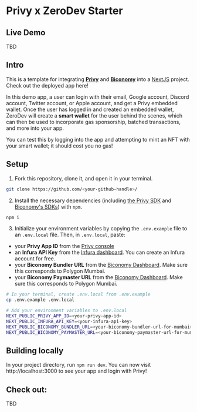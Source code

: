 # Privy x ZeroDev Starter

## Live Demo

TBD

## Intro

This is a template for integrating [**Privy**](https://www.privy.io/) and [**Biconomy**](https://www.biconomy.io/) into a [NextJS](https://nextjs.org/) project. Check out the deployed app here!

In this demo app, a user can login with their email, Google account, Discord account, Twitter account, or Apple account, and get a Privy embedded wallet. Once the user has logged in and created an embedded wallet, ZeroDev will create a **smart wallet** for the user behind the scenes, which can then be used to incorporate gas sponsorship, batched transactions, and more into your app.

You can test this by logging into the app and attempting to mint an NFT with your smart wallet; it should cost you no gas!

## Setup

1. Fork this repository, clone it, and open it in your terminal.
```sh
git clone https://github.com/<your-github-handle>/
```

2. Install the necessary dependencies (including [the Privy SDK](https://www.npmjs.com/package/@privy-io/react-auth) and [Biconomy's SDKs](https://docs.biconomy.io/docs/Biconomy%20AA%20Stack/Account/installation)) with `npm`.
```sh
npm i
```

3. Initialize your environment variables by copying the `.env.example` file to an `.env.local` file. Then, in `.env.local`, paste:
- your **Privy App ID** from the [Privy console](https://console.privy.io)
- an **Infura API Key** from the [Infura dashboard](https://app.infura.io/dashboard). You can create an Infura account for free.
- your **Biconomy Bundler URL** from the [Biconomy Dashboard](https://dashboard.biconomy.io/). Make sure this corresponds to Polygon Mumbai.
- your **Biconomy Paymaster URL** from the [Biconomy Dashboard](https://dashboard.biconomy.io/). Make sure this corresponds to Polygon Mumbai.

```sh
# In your terminal, create .env.local from .env.example
cp .env.example .env.local

# Add your environment variables to .env.local
NEXT_PUBLIC_PRIVY_APP_ID=<your-privy-app-id>
NEXT_PUBLIC_INFURA_API_KEY=<your-infura-api-key>
NEXT_PUBLIC_BICONOMY_BUNDLER_URL=<your-biconomy-bundler-url-for-mumbai>
NEXT_PUBLIC_BICONOMY_PAYMASTER_URL=<your-biconomy-paymaster-url-for-mumbai>
```

## Building locally

In your project directory, run `npm run dev`. You can now visit http://localhost:3000 to see your app and login with Privy!


## Check out:

TBD